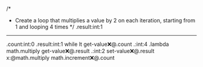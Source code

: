 /*
 * Create a loop that multiplies a value by 2 on each iteration, starting from 1 and looping 4 times
 */
.result:int:1
---
.count:int:0
.result:int:1
while
   lt
      get-value:x:@.count
      .:int:4
   .lambda
      math.multiply
         get-value:x:@.result
         .:int:2
      set-value:x:@.result
         x:@math.multiply
      math.increment:x:@.count
